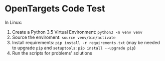 # OpenTargets Code Test

In Linux:
1. Create a Python 3.5 Virtual Environment: `python3 -m venv venv`
2. Source the enviroment: `source venv/bin/activate`
3. Install requirements: `pip install -r requirements.txt` (may be needed to upgrade `pip` and `setuptools`: `pip install --upgrade pip`)
4. Run the scripts for problems' solutions
